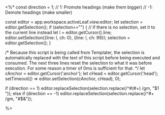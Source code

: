 <%*
const direction = 1;
// 1: Promote headings (make them bigger)
// -1: Demote headings (make smaller)

const editor = app.workspace.activeLeaf.view.editor;
let selection = editor.getSelection();
if (selection=="") {
	// if there is no selection, set it to the current line instead
	let l = editor.getCursor().line;
	editor.setSelection({line: l, ch: 0}, {line: l, ch: 99});
	selection = editor.getSelection();
}

/* Because this script is being called from Templater, the selection is automatically replaced with the text of this script before being executed and consumed.  The next three lines reset the selection to what it was before execution. For some reason a timer of 0ms is sufficient for that. */
let cAnchor = editor.getCursor('anchor');
let cHead = editor.getCursor('head');
setTimeout(() => editor.setSelection(cAnchor, cHead), 0);

if (direction == 1)
	editor.replaceSelection(selection.replace(/^#(#+) /gm, "$1 "));
else if (direction == -1)
	editor.replaceSelection(selection.replace(/^#+ /gm, "#$&"));

%>